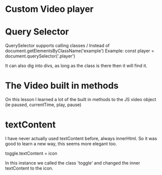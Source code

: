 # Custom Video player


# Query Selector

QuerySelector supports calling classes / Instead of document.getElementsByClassName('example')
Example:  const player = document.querySelector('.player')

It can also dig into divs, as long as the class is there then it will find it.

# The Video built in methods

On this lesson I learned a lot of the built in methods to the JS video object (ie paused, currentTime, play, pause)

# textContent

I have never actually used textContent before, always innerHtml.  So it was good to learn a new way, this seems more elegant too.

toggle.textContent = icon

In this instance we called the class 'toggle' and changed the inner textContent to the icon.
